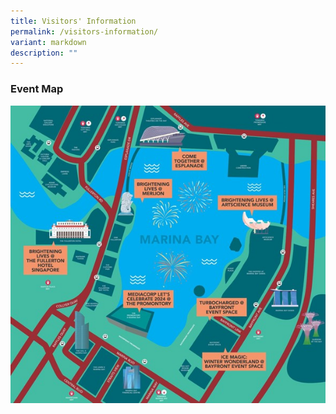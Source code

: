 ```yaml
---
title: Visitors' Information
permalink: /visitors-information/
variant: markdown
description: ""
---
```

### Event Map
![](/images/mbsc2024-event-map.jpg)